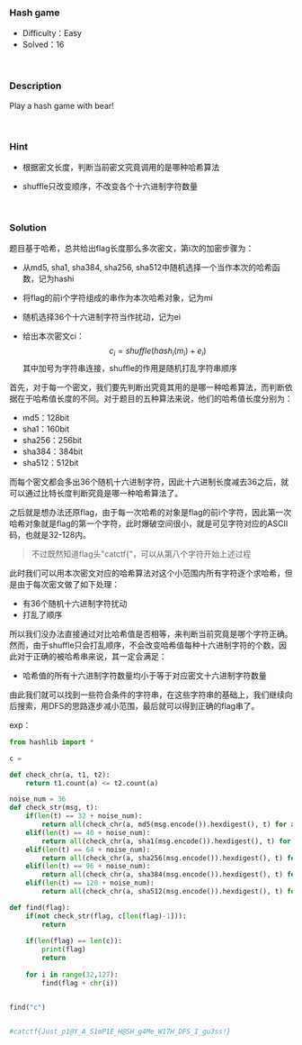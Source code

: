 ### Hash game

+ Difficulty：Easy
+ Solved：16

<br/>

### Description

Play a hash game with bear!

<br/>

### Hint

+ 根据密文长度，判断当前密文究竟调用的是哪种哈希算法

+ shuffle只改变顺序，不改变各个十六进制字符数量

<br/>

### Solution

题目基于哈希，总共给出flag长度那么多次密文，第i次的加密步骤为：

+ 从md5, sha1, sha384, sha256, sha512中随机选择一个当作本次的哈希函数，记为hashi

+ 将flag的前i个字符组成的串作为本次哈希对象，记为mi

+ 随机选择36个十六进制字符当作扰动，记为ei

+ 给出本次密文ci：
  $$
  c_i = shuffle(hash_i(m_i) + e_i)
  $$
  其中加号为字符串连接，shuffle的作用是随机打乱字符串顺序

首先，对于每一个密文，我们要先判断出究竟其用的是哪一种哈希算法，而判断依据在于哈希值长度的不同。对于题目的五种算法来说，他们的哈希值长度分别为：

+ md5：128bit
+ sha1：160bit
+ sha256：256bit
+ sha384：384bit
+ sha512：512bit

而每个密文都会多出36个随机十六进制字符，因此十六进制长度减去36之后，就可以通过比特长度判断究竟是哪一种哈希算法了。

之后就是想办法还原flag，由于每一次哈希的对象是flag的前i个字符，因此第一次哈希对象就是flag的第一个字符，此时爆破空间很小，就是可见字符对应的ASCII码，也就是32-128内。

> 不过既然知道flag头"catctf{"，可以从第八个字符开始上述过程

此时我们可以用本次密文对应的哈希算法对这个小范围内所有字符逐个求哈希，但是由于每次密文做了如下处理：

+ 有36个随机十六进制字符扰动
+ 打乱了顺序

所以我们没办法直接通过对比哈希值是否相等，来判断当前究竟是哪个字符正确。然而，由于shuffle只会打乱顺序，不会改变哈希值每种十六进制字符的个数，因此对于正确的被哈希串来说，其一定会满足：

+ 哈希值的所有十六进制字符数量均小于等于对应密文十六进制字符数量

由此我们就可以找到一些符合条件的字符串，在这些字符串的基础上，我们继续向后搜索，用DFS的思路逐步减小范围，最后就可以得到正确的flag串了。

exp：

```python
from hashlib import *

c = 

def check_chr(a, t1, t2):
    return t1.count(a) <= t2.count(a)   

noise_num = 36
def check_str(msg, t):
    if(len(t) == 32 + noise_num):
        return all(check_chr(a, md5(msg.encode()).hexdigest(), t) for a in "0123456789abcdef")
    elif(len(t) == 40 + noise_num):
        return all(check_chr(a, sha1(msg.encode()).hexdigest(), t) for a in "0123456789abcdef")
    elif(len(t) == 64 + noise_num):
        return all(check_chr(a, sha256(msg.encode()).hexdigest(), t) for a in "0123456789abcdef")
    elif(len(t) == 96 + noise_num):
        return all(check_chr(a, sha384(msg.encode()).hexdigest(), t) for a in "0123456789abcdef")
    elif(len(t) == 128 + noise_num):
        return all(check_chr(a, sha512(msg.encode()).hexdigest(), t) for a in "0123456789abcdef")

def find(flag):
    if(not check_str(flag, c[len(flag)-1])):
        return
    
    if(len(flag) == len(c)):
        print(flag)
        return
    
    for i in range(32,127):
        find(flag + chr(i))


find("c")


#catctf{Just_p1@Y_A_S1mP1E_H@SH_g4Me_W17H_DFS_I_gu3ss!}
```
